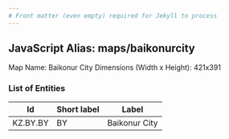 ```yaml
---
# Front matter (even empty) required for Jekyll to process
---
```


## JavaScript Alias: maps/baikonurcity

Map Name: Baikonur City
Dimensions (Width x Height): 421x391





### List of Entities

 Id | Short label | Label
---|---|---
KZ.BY.BY|BY|Baikonur City